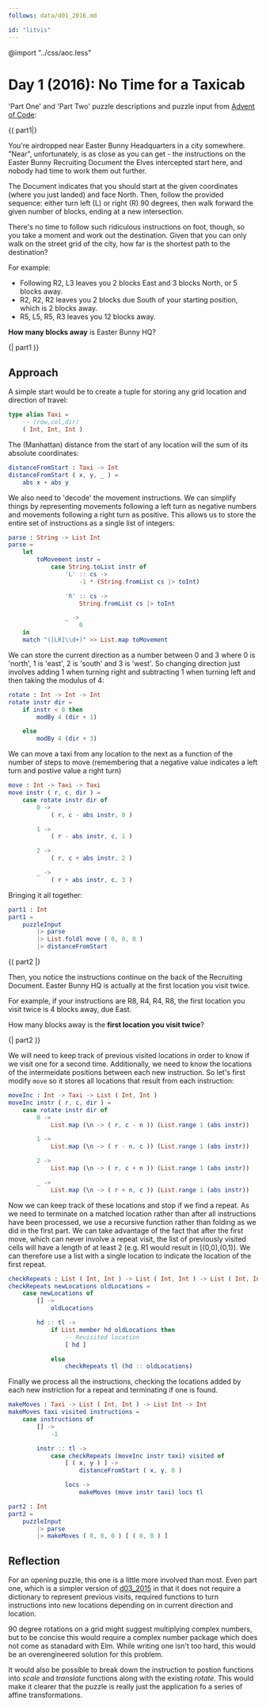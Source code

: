 ```yaml
---
follows: data/d01_2016.md

id: "litvis"
---
```


@import "../css/aoc.less"

# Day 1 (2016): No Time for a Taxicab

'Part One' and 'Part Two' puzzle descriptions and puzzle input from [Advent of Code](https://adventofcode.com/2016/day/1):

{( part1|}

You're airdropped near Easter Bunny Headquarters in a city somewhere. "Near", unfortunately, is as close as you can get - the instructions on the Easter Bunny Recruiting Document the Elves intercepted start here, and nobody had time to work them out further.

The Document indicates that you should start at the given coordinates (where you just landed) and face North. Then, follow the provided sequence: either turn left (L) or right (R) 90 degrees, then walk forward the given number of blocks, ending at a new intersection.

There's no time to follow such ridiculous instructions on foot, though, so you take a moment and work out the destination. Given that you can only walk on the street grid of the city, how far is the shortest path to the destination?

For example:

- Following R2, L3 leaves you 2 blocks East and 3 blocks North, or 5 blocks away.
- R2, R2, R2 leaves you 2 blocks due South of your starting position, which is 2 blocks away.
- R5, L5, R5, R3 leaves you 12 blocks away.

**How many blocks away** is Easter Bunny HQ?

{| part1 )}

## Approach

A simple start would be to create a tuple for storing any grid location and direction of travel:

```elm {l}
type alias Taxi =
    -- (row,col,dir)
    ( Int, Int, Int )
```

The (Manhattan) distance from the start of any location will the sum of its absolute coordinates:

```elm {l}
distanceFromStart : Taxi -> Int
distanceFromStart ( x, y, _ ) =
    abs x + abs y
```

We also need to 'decode' the movement instructions. We can simplify things by representing movements following a left turn as negative numbers and movements following a right turn as positive. This allows us to store the entire set of instructions as a single list of integers:

```elm {l}
parse : String -> List Int
parse =
    let
        toMovement instr =
            case String.toList instr of
                'L' :: cs ->
                    -1 * (String.fromList cs |> toInt)

                'R' :: cs ->
                    String.fromList cs |> toInt

                _ ->
                    0
    in
    match "([LR]\\d+)" >> List.map toMovement
```

We can store the current direction as a number between 0 and 3 where 0 is 'north', 1 is 'east', 2 is 'south' and 3 is 'west'. So changing direction just involves adding 1 when turning right and subtracting 1 when turning left and then taking the modulus of 4:

```elm {l}
rotate : Int -> Int -> Int
rotate instr dir =
    if instr < 0 then
        modBy 4 (dir + 1)

    else
        modBy 4 (dir + 3)
```

We can move a taxi from any location to the next as a function of the number of steps to move (remembering that a negative value indicates a left turn and postive value a right turn)

```elm {l}
move : Int -> Taxi -> Taxi
move instr ( r, c, dir ) =
    case rotate instr dir of
        0 ->
            ( r, c - abs instr, 0 )

        1 ->
            ( r - abs instr, c, 1 )

        2 ->
            ( r, c + abs instr, 2 )

        _ ->
            ( r + abs instr, c, 3 )
```

Bringing it all together:

```elm {l r}
part1 : Int
part1 =
    puzzleInput
        |> parse
        |> List.foldl move ( 0, 0, 0 )
        |> distanceFromStart
```

{( part2 |}

Then, you notice the instructions continue on the back of the Recruiting Document. Easter Bunny HQ is actually at the first location you visit twice.

For example, if your instructions are R8, R4, R4, R8, the first location you visit twice is 4 blocks away, due East.

How many blocks away is the **first location you visit twice**?

{| part2 )}

We will need to keep track of previous visited locations in order to know if we visit one for a second time. Additionally, we need to know the locations of the intermeidate positions between each new instruction. So let's first modify `move` so it stores all locations that result from each instruction:

```elm {l}
moveInc : Int -> Taxi -> List ( Int, Int )
moveInc instr ( r, c, dir ) =
    case rotate instr dir of
        0 ->
            List.map (\n -> ( r, c - n )) (List.range 1 (abs instr))

        1 ->
            List.map (\n -> ( r - n, c )) (List.range 1 (abs instr))

        2 ->
            List.map (\n -> ( r, c + n )) (List.range 1 (abs instr))

        _ ->
            List.map (\n -> ( r + n, c )) (List.range 1 (abs instr))
```

Now we can keep track of these locations and stop if we find a repeat. As we need to terminate on a matched location rather than after all instructions have been processed, we use a recursive function rather than folding as we did in the first part. We can take advantage of the fact that after the first move, which can never involve a repeat visit, the list of previously visited cells will have a length of at least 2 (e.g. R1 would result in [(0,0),(0,1)]. We can therefore use a list with a single location to indicate the location of the first repeat.

```elm {l}
checkRepeats : List ( Int, Int ) -> List ( Int, Int ) -> List ( Int, Int )
checkRepeats newLocations oldLocations =
    case newLocations of
        [] ->
            oldLocations

        hd :: tl ->
            if List.member hd oldLocations then
                -- Revisited location
                [ hd ]

            else
                checkRepeats tl (hd :: oldLocations)
```

Finally we process all the instructions, checking the locations added by each new instriction for a repeat and terminating if one is found.

```elm {l}
makeMoves : Taxi -> List ( Int, Int ) -> List Int -> Int
makeMoves taxi visited instructions =
    case instructions of
        [] ->
            -1

        instr :: tl ->
            case checkRepeats (moveInc instr taxi) visited of
                [ ( x, y ) ] ->
                    distanceFromStart ( x, y, 0 )

                locs ->
                    makeMoves (move instr taxi) locs tl
```

```elm {l r}
part2 : Int
part2 =
    puzzleInput
        |> parse
        |> makeMoves ( 0, 0, 0 ) [ ( 0, 0 ) ]
```

## Reflection

For an opening puzzle, this one is a little more involved than most. Even part one, which is a simpler version of [d03_2015](d03_2015.md) in that it does not require a dictionary to represent previous visits, required functions to turn instructions into new locations depending on in current direction and location.

90 degree rotations on a grid might suggest multiplying complex numbers, but to be concise this would require a complex number package which does not come as stanadard with Elm. While writing one isn't too hard, this would be an overengineered solution for this problem.

It would also be possible to break down the instruction to postion functions into _scale_ and _translate_ functions along with the existing _rotate_. This would make it clearer that the puzzle is really just the application fo a series of affine transformations.
